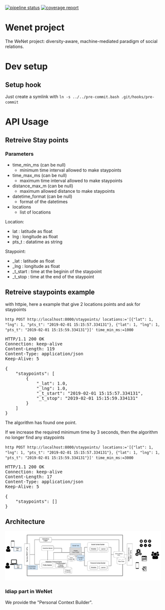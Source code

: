 [![pipeline status](https://gitlab.idiap.ch/wenet/personal_context_builder/badges/master/pipeline.svg)](https://gitlab.idiap.ch/wenet/personal_context_builder/commits/master) [![coverage report](https://gitlab.idiap.ch/wenet/personal_context_builder/badges/master/coverage.svg)](https://gitlab.idiap.ch/wenet/personal_context_builder/commits/master)

# Wenet project

The WeNet project: diversity-aware, machine-mediated paradigm of social relations.

# Dev setup

## Setup hook

Just create a symlink with `ln -s ../../pre-commit.bash .git/hooks/pre-commit`

# API Usage

## Retreive Stay points

### Parameters

* time_min_ms (can be null)
   * minimum time interval allowed to make staypoints
* time_max_ms (can be null)
   * maximum time interval allowed to make staypoints
* distance_max_m (can be null)
   * maximum allowed distance to make staypoints
* datetime_format (can be null)
   * format of the datetimes
* locations 
   * list of locations

Location:

* lat : latitude as float
* lng : longitude as float
* pts_t : datatime as string

Staypoint:

* _lat : latitude as float
* _lng : longitude as float
* _t_start : time at the beginin of the staypoint
* _t_stop : time at the end of the staypoint

## Retreive staypoints example

with httpie, here a example that give 2 locations points and ask for staypoints

`http POST http://localhost:8000/staypoints/ locations:='[{"lat": 1, "lng": 1, "pts_t": "2019-02-01 15:15:57.334131"}, {"lat": 1, "lng": 1, "pts_t": "2019-02-01 15:15:59.334131"}]' time_min_ms:=1000`

<pre>
HTTP/1.1 200 OK
Connection: keep-alive
Content-Length: 119
Content-Type: application/json
Keep-Alive: 5

{
    "staypoints": [
        {
            "_lat": 1.0,
            "_lng": 1.0,
            "_t_start": "2019-02-01 15:15:57.334131",
            "_t_stop": "2019-02-01 15:15:59.334131"
        }
    ]
}
</pre>

The algorithm has found one point.

If we increase the required minimum time by 3 seconds, then the algorithm no longer find any staypoints

`http POST http://localhost:8000/staypoints/ locations:='[{"lat": 1, "lng": 1, "pts_t": "2019-02-01 15:15:57.334131"}, {"lat": 1, "lng": 1, "pts_t": "2019-02-01 15:15:59.334131"}]' time_min_ms:=3000`

<pre>
HTTP/1.1 200 OK
Connection: keep-alive
Content-Length: 17
Content-Type: application/json
Keep-Alive: 5

{
    "staypoints": []
}
</pre>

## Architecture

![architecture](./media/architecture.png)

### Idiap part in WeNet

We provide the "Personal Context Builder".